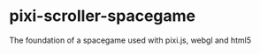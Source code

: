 pixi-scroller-spacegame
=======================

The foundation of a spacegame used with pixi.js, webgl and html5
